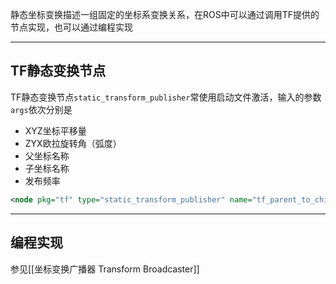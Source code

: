 静态坐标变换描述一组固定的坐标系变换关系，在ROS中可以通过调用TF提供的节点实现，也可以通过编程实现

---
## TF静态变换节点

TF静态变换节点`static_transform_publisher`常使用启动文件激活，输入的参数`args`依次分别是

+ XYZ坐标平移量
+ ZYX欧拉旋转角（弧度）
+ 父坐标名称
+ 子坐标名称
+ 发布频率

```xml
<node pkg="tf" type="static_transform_publisher" name="tf_parent_to_child" args="0 0 0 0 0 0 parent child 1000"/>
```

---
## 编程实现

参见[[坐标变换广播器 Transform Broadcaster]]
